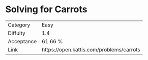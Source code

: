 # Solving for Carrots

<table>
    <tr>
        <td>Category</td>
        <td>Easy</td>
    </tr>
    <tr>
        <td>Diffulty</td>
        <td>1.4</td>
    </tr>
    <tr>
        <td>Acceptance</td>
        <td>61.66 %</td>
    </tr>
    <tr>
        <td>Link</td>
        <td>https://open.kattis.com/problems/carrots</td>
    </tr>
</table>